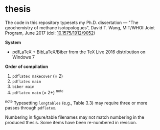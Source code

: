# thesis
The code in this repository typesets my Ph.D. dissertation —
"The geochemistry of methane isotopologues", 
David T. Wang, MIT/WHOI Joint Program, June 2017 
(doi: [10.1575/1912/9052](http://dx.doi.org/10.1575/1912/9052))

**System**
* pdfLaTeX + BibLaTeX/Biber from the TeX Live 2016 distribution on Windows 7

**Order of compilation**
1. `pdflatex makecover` (× 2)
3. `pdflatex main` 
4. `biber main`
5. `pdflatex main` (× 2+) <sup>note</sup>

<sup>note</sup> Typesetting `longtables` (e.g., Table 3.3) may require three or more passes through `pdflatex`.

Numbering in figure/table filenames may not match numbering in the produced thesis.  Some items have been re-numbered in revision.